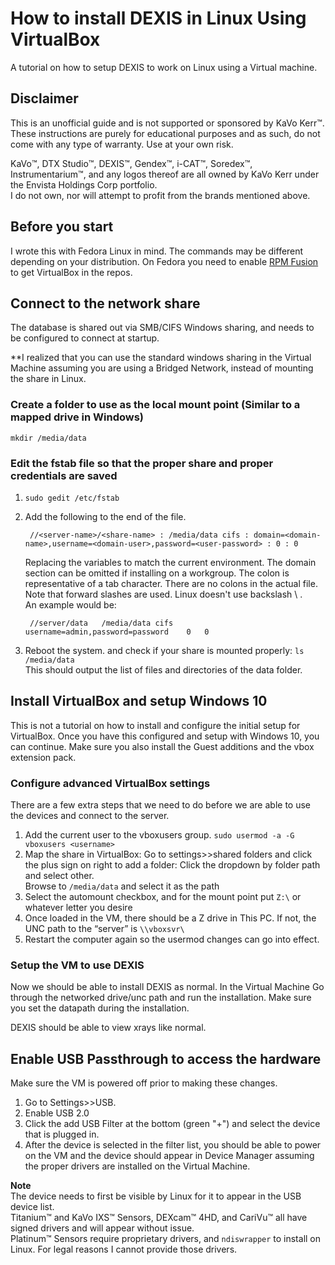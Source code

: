 # How to install DEXIS in Linux Using VirtualBox

A tutorial on how to setup DEXIS to work on Linux using a Virtual machine.

## Disclaimer

This is an unofficial guide and is not supported or sponsored by KaVo Kerr:tm:. These instructions are purely for educational purposes and as such, do not come with any type of warranty. Use at your own risk.

KaVo:tm:, DTX Studio:tm:, DEXIS:tm:, Gendex:tm:, i-CAT:tm:, Soredex:tm:, Instrumentarium:tm:, and any logos thereof are all owned by KaVo Kerr under the Envista Holdings Corp portfolio.  
I do not own, nor will attempt to profit from the brands mentioned above.

## Before you start

I wrote this with Fedora Linux in mind. The commands may be different depending on your distribution. On Fedora you need to enable [RPM Fusion](https://rpmfusion.org/) to get VirtualBox in the repos.

## Connect to the network share

The database is shared out via SMB/CIFS Windows sharing, and needs to be configured to connect at startup.  

**I realized that you can use the standard windows sharing in the Virtual Machine assuming you are using a Bridged Network, instead of mounting the share in Linux.

### Create a folder to use as the local mount point (Similar to a mapped drive in Windows)

``mkdir /media/data``

### Edit the fstab file so that the proper share and proper credentials are saved

1. ``sudo gedit /etc/fstab``

2. Add  the following to the end of the file.  

        //<server-name>/<share-name> : /media/data cifs : domain=<domain-name>,username=<domain-user>,password=<user-password> : 0 : 0
        
    Replacing the variables to match the current environment. The domain section can be omitted if installing on a workgroup. The colon is representative of a tab character. There are no colons in the actual file. Note that forward slashes are used. Linux doesn't use backslash \ .  
    An example would be:  

        //server/data   /media/data cifs    username=admin,password=password    0   0

3. Reboot the system. and check if your share is mounted properly: ``ls /media/data``  
This should output the list of files and directories of the data folder.

## Install VirtualBox and setup Windows 10

This is not a tutorial on how to install and configure the initial setup for VirtualBox. Once you have this configured and setup with Windows 10, you can continue. Make sure you also install the Guest additions and the vbox extension pack.

### Configure advanced VirtualBox settings

There are a few extra steps that we need to do before we are able to use the devices and connect to the server.

1. Add the current user to the vboxusers group. ``sudo usermod -a -G vboxusers <username>``
2. Map the share in VirtualBox: Go to settings>>shared folders and click the plus sign on right to add a folder:  Click the dropdown by folder path and select other.  
Browse to ``/media/data`` and select it as the path
3. Select the automount checkbox, and for the mount point put ``Z:\`` or whatever letter you desire
4. Once loaded in the VM, there should be a Z drive in This PC. If not, the UNC path to the “server” is ``\\vboxsvr\``
5. Restart the computer again so the usermod changes can go into effect.

### Setup the VM to use DEXIS

Now we should be able to install DEXIS as normal. In the Virtual Machine Go through the networked drive/unc path and run the installation. Make sure you set the datapath during the installation.

DEXIS should be able to view xrays like normal.

## Enable USB Passthrough to access the hardware

Make sure the VM is powered off prior to making these changes.

1. Go to Settings>>USB.
2. Enable USB 2.0
3. Click the add USB Filter at the bottom (green "+") and select the device that is plugged in.
4. After the device is selected in the filter list, you should be able to power on the VM and the device should appear in Device Manager assuming the proper drivers are installed on the Virtual Machine.

**Note**  
The device needs to first be visible by Linux for it to appear in the USB device list.  
Titanium:tm: and KaVo IXS:tm: Sensors, DEXcam:tm: 4HD, and CariVu:tm: all have signed drivers and will appear without issue.  
Platinum:tm: Sensors require proprietary drivers, and ``ndiswrapper`` to install on Linux. For legal reasons I cannot provide those drivers.
